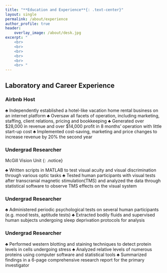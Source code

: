 ```yaml
---
title: "**Education and Experience**{: .text-center}"
layout: single
permalink: /about/experience
author_profile: true
header:
    overlay_image: /about/desk.jpg
excerpt: "
    <br>
    <br>
    <br>
    <br>
    <br>
    <br> "
---
```


## Laboratory and Career Experience 

### Airbnb Host 
♣	Independently established a hotel-like vacation home rental business on an internet platform
♣	Oversaw all facets of operation, including marketing, staffing, client relations, pricing and bookkeeping 
♣	Generated over $28,000 in revenue and over $14,000 profit in 8 months’ operation with little start-up cost
♣	Implemented cost-saving, marketing and price changes to increase revenue by 20% the second year

### Undergrad Researcher 
McGill Vision Unit 
{: .notice}

♣	Written scripts in MATLAB to test visual acuity and visual discrimination through various optic tasks
♣	Tested human participants with visual tests after transcranial magnetic stimulation(TMS) and analyzed the data through statistical software to observe TMS effects on the visual system 

### Undergrad Researcher 
♣	Administered periodic psychological tests on several human participants (e.g. mood tests, aptitude tests)
♣	Extracted bodily fluids and supervised human subjects undergoing sleep deprivation protocols for analysis


### Undergrad Researcher 
♣	Performed western blotting and staining techniques to detect protein levels in cells undergoing stress 
♣	Analyzed relative levels of numerous proteins using computer software and statistical tools 
♣	Summarized findings in a 6-page comprehensive research report for the primary investigator
